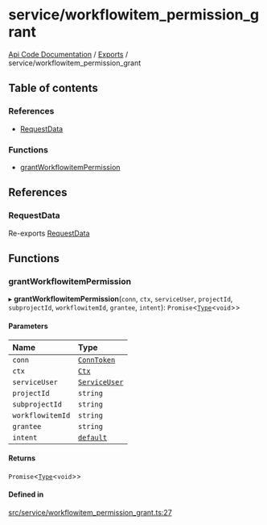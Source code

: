 # service/workflowitem\_permission\_grant
 
[Api Code Documentation](../README.md) / [Exports](../modules.md) / service/workflowitem\_permission\_grant

## Table of contents

### References

- [RequestData](service_workflowitem_permission_grant.md#requestdata)

### Functions

- [grantWorkflowitemPermission](service_workflowitem_permission_grant.md#grantworkflowitempermission)

## References

### RequestData

Re-exports [RequestData](../interfaces/service_domain_workflow_project_create.RequestData.md)

## Functions

### grantWorkflowitemPermission

▸ **grantWorkflowitemPermission**(`conn`, `ctx`, `serviceUser`, `projectId`, `subprojectId`, `workflowitemId`, `grantee`, `intent`): `Promise`<[`Type`](result.md#type)<`void`\>\>

#### Parameters

| Name | Type |
| :------ | :------ |
| `conn` | [`ConnToken`](service_conn.md#conntoken) |
| `ctx` | [`Ctx`](../interfaces/lib_ctx.Ctx.md) |
| `serviceUser` | [`ServiceUser`](../interfaces/service_domain_organization_service_user.ServiceUser.md) |
| `projectId` | `string` |
| `subprojectId` | `string` |
| `workflowitemId` | `string` |
| `grantee` | `string` |
| `intent` | [`default`](authz_intents.md#default) |

#### Returns

`Promise`<[`Type`](result.md#type)<`void`\>\>

#### Defined in

[src/service/workflowitem_permission_grant.ts:27](https://github.com/openkfw/TruBudget/blob/a06c11b/api/src/service/workflowitem_permission_grant.ts#L27)
